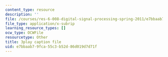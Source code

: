 ```yaml
---
content_type: resource
description: ''
file: /courses/res-6-008-digital-signal-processing-spring-2011/e7bbaab79fca55c3b52d86d019d7d71f_dHveJh0UbY8.srt
file_type: application/x-subrip
learning_resource_types: []
ocw_type: OCWFile
resourcetype: Other
title: 3play caption file
uid: e7bbaab7-9fca-55c3-b52d-86d019d7d71f
---
```

